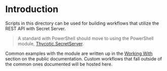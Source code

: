 # Introduction

Scripts in this directory can be used for building workflows that utilize the REST API with Secret Server.

> A standard with PowerShell should move to using the PowerShell module, [Thycotic.SecretServer](https://thycotic-ps.github.io/thycotic.secretserver/).

Common examples with the module are written up in the [Working With](https://thycotic-ps.github.io/thycotic.secretserver/getting_started/working_with/) section on the public documentation. Custom workflows that fall outside of the common ones documented will be hosted here.
